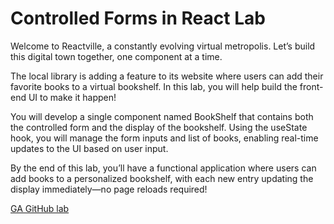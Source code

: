 # Controlled Forms in React Lab

Welcome to Reactville, a constantly evolving virtual metropolis. Let’s build this digital town together, one component at a time.

The local library is adding a feature to its website where users can add their favorite books to a virtual bookshelf. In this lab, you will help build the front-end UI to make it happen!

You will develop a single component named BookShelf that contains both the controlled form and the display of the bookshelf. Using the useState hook, you will manage the form inputs and list of books, enabling real-time updates to the UI based on user input.

By the end of this lab, you’ll have a functional application where users can add books to a personalized bookshelf, with each new entry updating the display immediately—no page reloads required!

[GA GitHub lab](https://pages.git.generalassemb.ly/modular-curriculum-all-courses/controlled-forms-in-react-lab/canvas-landing-pages/seb.html)

